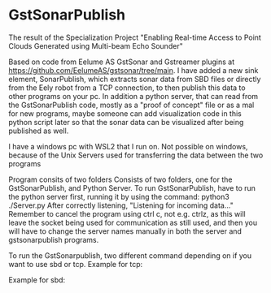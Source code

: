 # GstSonarPublish
The result of the Specialization Project "Enabling Real-time Access to Point Clouds Generated using Multi-beam Echo Sounder"

Based on code from Eelume AS GstSonar and Gstreamer plugins at https://github.com/EelumeAS/gstsonar/tree/main. I have added a new sink element, SonarPublish, which extracts sonar data from SBD files or directly from the Eely robot from a TCP connection, to then publish this data to other programs on your pc. In addition a python server, that can read from the GstSonarPublish code, mostly as a "proof of concept" file or as a mal for new programs, maybe someone can add visualization code in this python script later so that the sonar data can be visualized after being published as well. 

I have a windows pc with WSL2 that I run on. Not possible on windows, because of the Unix Servers used for transferring the data between the two programs

Program consits of two folders
Consists of two folders, one for the GstSonarPublish, and Python Server. 
To run GstSonarPublish, have to run the python server first, running it by using the command: python3 ./Server.py
After correctly listening, "Listening for incoming data..."
Remember to cancel the program using ctrl c, not e.g. ctrlz, as this will leave the socket being used for communication as still used, and then you will have to change the server names manually in both the server and gstsonarpublish programs. 


To run the GstSonarpublish, two different command depending on if you want to use sbd or tcp. 
Example for tcp: 

Example for sbd:

